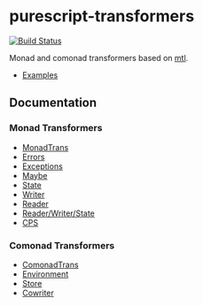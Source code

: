 purescript-transformers
=======================

[![Build Status](https://travis-ci.org/purescript/purescript-transformers.svg?branch=master)](https://travis-ci.org/purescript/purescript-transformers)

Monad and comonad transformers based on [mtl](http://hackage.haskell.org/package/mtl).

- [Examples](examples/)

## Documentation

### Monad Transformers

- [MonadTrans](docs/Control.Monad.Trans.md)
- [Errors](docs/Control.Monad.Error.md)
- [Exceptions](docs/Monad/Except.md)
- [Maybe](docs/Control.Monad.Maybe.md)
- [State](docs/Control.Monad.State.md)
- [Writer](docs/Control.Monad.Writer.md)
- [Reader](docs/Control.Monad.Reader.md)
- [Reader/Writer/State](docs/Control.Monad.RWS.md)
- [CPS](docs/Control.Monad.Cont.md)

### Comonad Transformers

- [ComonadTrans](docs/Control.Comonad.Trans.md)
- [Environment](docs/Control.Comonad.Env.md)
- [Store](docs/Control.Comonad.Store.md)
- [Cowriter](docs/Control.Comonad.Traced.md)
